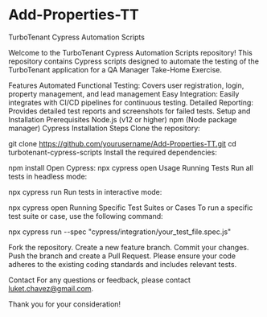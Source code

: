 # Add-Properties-TT
TurboTenant Cypress Automation Scripts

Welcome to the TurboTenant Cypress Automation Scripts repository! This repository contains Cypress scripts designed to automate the testing of the TurboTenant application for a QA Manager Take-Home Exercise.


Features
Automated Functional Testing: Covers user registration, login, property management, and lead management
Easy Integration: Easily integrates with CI/CD pipelines for continuous testing.
Detailed Reporting: Provides detailed test reports and screenshots for failed tests.
Setup and Installation
Prerequisites
Node.js (v12 or higher)
npm (Node package manager)
Cypress
Installation Steps
Clone the repository:

git clone https://github.com/yourusername/Add-Properties-TT.git
cd turbotenant-cypress-scripts
Install the required dependencies:


npm install
Open Cypress:
npx cypress open
Usage
Running Tests
Run all tests in headless mode:

npx cypress run
Run tests in interactive mode:

npx cypress open
Running Specific Test Suites or Cases
To run a specific test suite or case, use the following command:

npx cypress run --spec "cypress/integration/your_test_file.spec.js"

Fork the repository.
Create a new feature branch.
Commit your changes.
Push the branch and create a Pull Request.
Please ensure your code adheres to the existing coding standards and includes relevant tests.

Contact
For any questions or feedback, please contact luket.chavez@gmail.com.

Thank you for your consideration!






